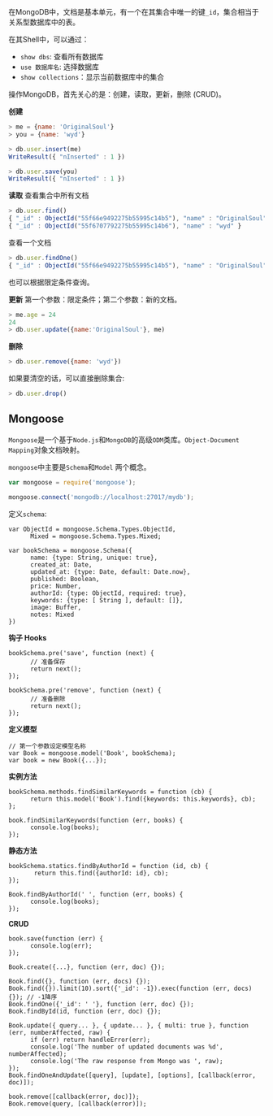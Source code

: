 在MongoDB中，文档是基本单元，有一个在其集合中唯一的键``_id``，集合相当于关系型数据库中的表。

在其Shell中，可以通过：
* ``show dbs``: 查看所有数据库
* ``use 数据库名``: 选择数据库
* ``show collections``：显示当前数据库中的集合

操作MongoDB，首先关心的是：创建，读取，更新，删除 (CRUD)。

**创建**
```javascript
> me = {name: 'OriginalSoul'}
> you = {name: 'wyd'}

> db.user.insert(me)
WriteResult({ "nInserted" : 1 })

> db.user.save(you)
WriteResult({ "nInserted" : 1 })
```

**读取**
查看集合中所有文档
```javascript
> db.user.find()
{ "_id" : ObjectId("55f66e9492275b55995c14b5"), "name" : "OriginalSoul" }
{ "_id" : ObjectId("55f6707792275b55995c14b6"), "name" : "wyd" }
```

查看一个文档
```javascript
> db.user.findOne()
{ "_id" : ObjectId("55f66e9492275b55995c14b5"), "name" : "OriginalSoul" }
```
也可以根据限定条件查询。

**更新**
第一个参数：限定条件；第二个参数：新的文档。
```javascript
> me.age = 24
24
> db.user.update({name:'OriginalSoul'}, me)
```

**删除**
```javascript
> db.user.remove({name: 'wyd'})
```

如果要清空的话，可以直接删除集合:
```javascript
> db.user.drop()
```

Mongoose
--

``Mongoose``是一个基于``Node.js``和``MongoDB``的高级``ODM``类库。``Object-Document Mapping``对象文档映射。

``mongoose``中主要是``Schema``和``Model`` 两个概念。
```javascript
var mongoose = require('mongoose');

mongoose.connect('mongodb://localhost:27017/mydb');
```

定义``schema``:
```
var ObjectId = mongoose.Schema.Types.ObjectId,
      Mixed = mongoose.Schema.Types.Mixed;

var bookSchema = mongoose.Schema({
      name: {type: String, unique: true},
      created_at: Date,
      updated_at: {type: Date, default: Date.now},
      published: Boolean,
      price: Number,
      authorId: {type: ObjectId, required: true},
      keywords: {type: [ String ], default: []},
      image: Buffer,
      notes: Mixed
})
```

**钩子 Hooks**
```
bookSchema.pre('save', function (next) {
      // 准备保存
      return next();
});

bookSchema.pre('remove', function (next) {
      // 准备删除
      return next();
});
```

**定义模型**
```
// 第一个参数设定模型名称
var Book = mongoose.model('Book', bookSchema);
var book = new Book({...});
```

**实例方法**
```
bookSchema.methods.findSimilarKeywords = function (cb) {
      return this.model('Book').find({keywords: this.keywords}, cb);
};

book.findSimilarKeywords(function (err, books) {
      console.log(books);
});
```
**静态方法**
```
bookSchema.statics.findByAuthorId = function (id, cb) {
       return this.find({authorId: id}, cb);
});

Book.findByAuthorId(' ', function (err, books) {
      console.log(books);
});
```

**CRUD**
```
book.save(function (err) {
      console.log(err);
});

Book.create({...}, function (err, doc) {});

Book.find({}, function (err, docs) {});
Book.find({}).limit(10).sort({'_id': -1}).exec(function (err, docs) {}); // -1降序
Book.findOne({'_id': ' '}, function (err, doc) {});
Book.findById(id, function (err, doc) {});

Book.update({ query... }, { update... }, { multi: true }, function (err, numberAffected, raw) {
      if (err) return handleError(err);
      console.log('The number of updated documents was %d', numberAffected);
      console.log('The raw response from Mongo was ', raw);
});
Book.findOneAndUpdate([query], [update], [options], [callback(error, doc)]);

book.remove([callback(error, doc)]);
Book.remove(query, [callback(error)]);
```
